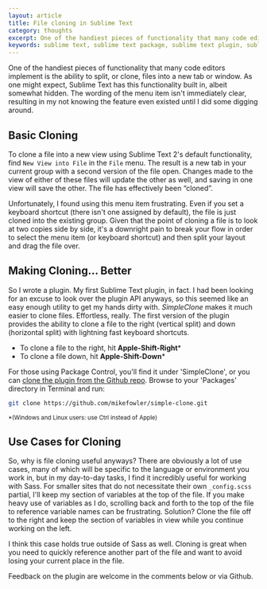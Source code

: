 ```yaml
---
layout: article
title: File cloning in Sublime Text
category: thoughts
excerpt: One of the handiest pieces of functionality that many code editors implement is the ability to split, or clone, files into a new tab or window. As one might expect, Sublime Text has this functionality built in, albeit somewhat hidden.
keywords: sublime text, sublime text package, sublime text plugin, sublime text clone file
---
```

One of the handiest pieces of functionality that many code editors implement is the ability to split, or clone, files into a new tab or window. As one might expect, Sublime Text has this functionality built in, albeit somewhat hidden. The wording of the menu item isn't immediately clear, resulting in my not knowing the feature even existed until I did some digging around.

## Basic Cloning

To clone a file into a new view using Sublime Text 2's default functionality, find `New View into File` in the `File` menu. The result is a new tab in your current group with a second version of the file open. Changes made to the view of either of these files will update the other as well, and saving in one view will save the other. The file has effectively been “cloned”.

Unfortunately, I found using this menu item frustrating. Even if you set a keyboard shortcut (there isn't one assigned by default), the file is just cloned into the existing group. Given that the point of cloning a file is to look at two copies side by side, it's a downright pain to break your flow in order to select the menu item (or keyboard shortcut) and then split your layout and drag the file over.

Making Cloning… Better
------------------------

So I wrote a plugin. My first Sublime Text plugin, in fact. I had been looking for an excuse to look over the plugin API anyways, so this seemed like an easy enough utility to get my hands dirty with. _SimpleClone_ makes it much easier to clone files. Effortless, really. The first version of the plugin provides the ability to clone a file to the right (vertical split) and down (horizontal split) with lightning fast keyboard shortcuts.

  * To clone a file to the right, hit **Apple-Shift-Right***
  * To clone a file down, hit **Apple-Shift-Down***

For those using Package Control, you'll find it under 'SimpleClone', or you can [clone the plugin from the Github repo](http://github.com/mikefowler/simple-clone). Browse to your 'Packages' directory in Terminal and run:

``` bash
git clone https://github.com/mikefowler/simple-clone.git
```

<small>*(Windows and Linux users: use Ctrl instead of Apple)</small>

Use Cases for Cloning
---------------------

So, why is file cloning useful anyways? There are obviously a lot of use cases, many of which will be specific to the language or environment you work in, but in my day-to-day tasks, I find it incredibly useful for working with Sass. For smaller sites that do not necessitate their own `_config.scss` partial, I'll keep my section of variables at the top of the file. If you make heavy use of variables as I do, scrolling back and forth to the top of the file to reference variable names can be frustrating. Solution? Clone the file off to the right and keep the section of variables in view while you continue working on the left.

I think this case holds true outside of Sass as well. Cloning is great when you need to quickly reference another part of the file and want to avoid losing your current place in the file.

Feedback on the plugin are welcome in the comments below or via Github.